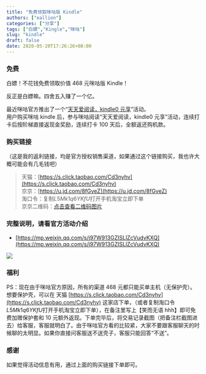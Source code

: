 ```yaml
---
title: "免费领取咪咕版 Kindle"
authors: ["eallion"]
categories: ["分享"]
tags: ["白嫖","Kingle","咪咕"]
slug: "kindle"
draft: false
date: 2020-05-20T17:26:26+08:00
---
```


### 免费

白嫖！不花钱免费领取价值 468 元咪咕版 Kindle！

反正是白嫖嘛。四舍五入赚了一个亿。

最近咪咕官方推出了一个“[天天爱阅读，kindle0 元享](https://mp.weixin.qq.com/s/j97W913GZISLlZcVudvKXQ)”活动。  
用户购买咪咕 kindle 后，参与咪咕阅读“天天爱阅读，kindle0 元享”活动，连续打卡后按阶梯直接返现金奖励，连续打卡 100 天后，全额返还购机款。

### 购买链接

（这是我的返利链接，均是官方授权销售渠道，如果通过这个链接购买，我也许大概可能会有几毛钱吧）
> 天猫：[https://s.click.taobao.com/Cd3nyhv](https://s.click.taobao.com/Cd3nyhv)  
> 京京：[https://u.jd.com/8fGveZ](https://u.jd.com/8fGveZ)  
> 淘口令：复制$L5Mk1q6YKfU$打开手机淘宝立即下单  
> 京京二维码：[点击查看二维码图片](https://images.eallion.com/images/2020/05/kindleqr.png)  

### 完整说明，请看官方活动介绍

- [https://mp.weixin.qq.com/s/j97W913GZISLlZcVudvKXQ](https://mp.weixin.qq.com/s/j97W913GZISLlZcVudvKXQ)

![](https://images.eallion.com/images/2020/05/kindle.png)

### 福利  

PS：现在由于咪咕官方原因，所有的渠道 468 元都只能买单主机（无保护壳）。  
想要保护壳，可以在 天猫 [https://s.click.taobao.com/Cd3nyhv](https://s.click.taobao.com/Cd3nyhv)  这家店下单，（或者复制淘口令$L5Mk1q6YKfU$打开手机淘宝立即下单），在备注里写上【笑而无语 hhh】即可免费加赠保护套和 10 元额外返现。下单完毕后，将交易记录截图（把备注栏截图进去）给客服，客服就明白了。由于咪咕官方看的比较紧，大家不要跟客服聊天的时候聊的太明显。如果你直接问客服送不送壳子，客服只能回答“不送”。

### 感谢

如果觉得活动信息有用，通过上面的购买链接下单即可。
